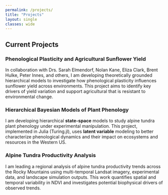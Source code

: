 ```yaml
---
permalink: /projects/
title: "Projects"
layout: single
classes: wide
---
```


## Current Projects

### Phenological Plasticity and Agricultural Sunflower Yield  
In collaboration with Drs. Sarah Elmendorf, Nolan Kane, Eliza Clark, Brent Hulke, Peter Innes, and others, I am developing theoretically grounded hierarchical models to investigate how phenological plasticity influences sunflower yield across environments. This project aims to identify key drivers of yield variation and support agricultural that is resistant to environmental change.

### Hierarchical Bayesian Models of Plant Phenology  
I am developing hierarchical **state-space** models to study alpine tundra plant phenology under experimental manipulation. This project, implemented in Julia (Turing.jl), uses **latent variable** modeling to better characterize phenological dynamics and their impact on ecosystems and resources in the Western US.  

### Alpine Tundra Productivity Analysis  
I am leading a regional analysis of alpine tundra productivity trends across the Rocky Mountains using multi-temporal Landsat imagery, experimental data, and landscape simulation outputs. This work quantifies spatial and temporal variability in NDVI and investigates potential biophysical drivers of observed trends.
